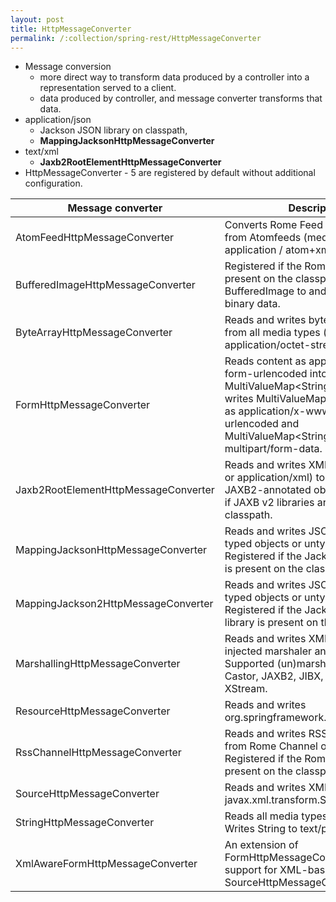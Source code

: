 ```yaml
---
layout: post
title: HttpMessageConverter
permalink: /:collection/spring-rest/HttpMessageConverter
---
```


- Message conversion
  - more direct way to transform data produced by a controller into a representation served to a client.
  - data produced by controller, and message converter transforms that data.
- application/json
  - Jackson JSON library on classpath,
  - **MappingJacksonHttpMessageConverter** 
- text/xml
  - **Jaxb2RootElementHttpMessageConverter**
- HttpMessageConverter - 5 are registered by default without additional configuration.

|Message converter|	Description|
|---|---|	
|AtomFeedHttpMessageConverter|	Converts Rome Feed objects to and from Atomfeeds (media type application / atom+xml).|
|BufferedImageHttpMessageConverter|	Registered if the Rome library is present on the classpath. Converts BufferedImage to and from image binary data.|
|ByteArrayHttpMessageConverter|	Reads and writes byte arrays. Reads from all media types (*/*), and writes as application/octet-stream.|
|FormHttpMessageConverter|	Reads content as application/x-www-form-urlencoded into a MultiValueMap\<String,String>. Also writes MultiValueMap\<String,String> as application/x-www-form-urlencoded and MultiValueMap\<String, Object> as multipart/form-data.|
|Jaxb2RootElementHttpMessageConverter|	Reads and writes XML (either text/xml or application/xml) to and from JAXB2-annotated objects. Registered if JAXB v2 libraries are present on the classpath.|
|MappingJacksonHttpMessageConverter|	Reads and writes JSON to and from typed objects or untyped HashMaps. Registered if the Jackson JSON library is present on the classpath.|
|MappingJackson2HttpMessageConverter|	Reads and writes JSON to and from typed objects or untyped HashMaps. Registered if the Jackson 2 JSON library is present on the classpath.|
|MarshallingHttpMessageConverter|	Reads and writes XML using an injected marshaler and unmarshaler. Supported (un)marshalers include Castor, JAXB2, JIBX, XMLBeans, and XStream.|
|ResourceHttpMessageConverter|	Reads and writes org.springframework.core.io.Resource.|
|RssChannelHttpMessageConverter|	Reads and writes RSS feeds to and from Rome Channel objects. Registered if the Rome library is present on the classpath.|
|SourceHttpMessageConverter|	Reads and writes XML to and from javax.xml.transform.Source objects.|
|StringHttpMessageConverter|	Reads all media types (*/*) into a String. Writes String to text/plain.|
|XmlAwareFormHttpMessageConverter|	An extension of FormHttpMessageConverter that adds support for XML-based parts using a SourceHttpMessageConverter.|
